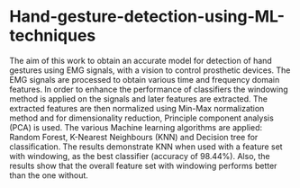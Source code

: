 # Hand-gesture-detection-using-ML-techniques

The aim of this work to obtain an accurate model for detection of hand gestures using EMG signals, with a vision to 
control prosthetic devices. The EMG signals are processed to obtain various time and frequency domain features. In 
order to enhance the performance of classifiers the windowing method is applied on the signals and later features are 
extracted. The extracted features are then normalized using Min-Max normalization method and for dimensionality 
reduction, Principle component analysis (PCA) is used. The various Machine learning algorithms are applied: 
Random Forest, K-Nearest Neighbours (KNN) and Decision tree for classification. The results demonstrate KNN 
when used with a feature set with windowing, as the best classifier (accuracy of 98.44%). Also, the results show that 
the overall feature set with windowing performs better than the one without. 
